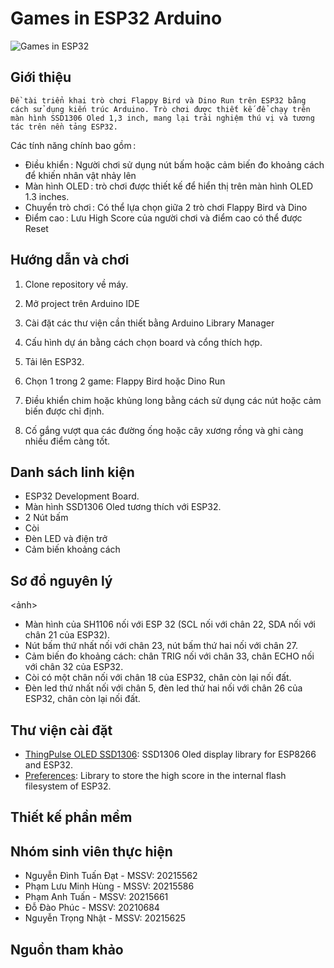# Games in ESP32 Arduino

![Games in ESP32](https://github.com/HungHyperX/GamesInESP32-BTLNhung/assets/131465286/536e97e5-35ec-43c5-ac53-97970961aac3)


## Giới thiệu

    Đề tài triển khai trò chơi Flappy Bird và Dino Run trên ESP32 bằng cách sử dụng kiến trúc Arduino. Trò chơi được thiết kế để chạy trên màn hình SSD1306 Oled 1,3 inch, mang lại trải nghiệm thú vị và tương tác trên nền tảng ESP32.

Các tính năng chính bao gồm : 
- Điều khiển : Người chơi sử dụng nút bấm hoặc cảm biến đo khoảng cách để khiến nhân vật nhảy lên 
- Màn hình OLED : trò chơi được thiết kế để hiển thị trên màn hình OLED 1.3 inches. 
- Chuyển trò chơi : Có thể lựa chọn giữa 2 trò chơi Flappy Bird và Dino 
- Điểm cao : Lưu High Score của người chơi và điểm cao có thể được Reset

## Hướng dẫn và chơi

1. Clone repository về máy.

2. Mở project trên Arduino IDE

3. Cài đặt các thư viện cần thiết bằng Arduino Library Manager

4. Cấu hình dự án bằng cách chọn board và cổng thích hợp.

5. Tải lên ESP32.

6. Chọn 1 trong 2 game: Flappy Bird hoặc Dino Run

7. Điều khiển chim  hoặc khủng long bằng cách sử dụng các nút hoặc cảm biến được chỉ định.

8. Cố gắng vượt qua các đường ống hoặc cây xương rồng và ghi càng nhiều điểm càng tốt.

## Danh sách linh kiện

- ESP32 Development Board.
- Màn hình SSD1306 Oled tương thích với ESP32.
- 2 Nút bấm
- Còi
- Đèn LED và điện trở
- Cảm biến khoảng cách

## Sơ đồ nguyên lý

<ảnh>

- Màn hình của SH1106 nối với ESP 32 (SCL nối với chân 22, SDA nối với chân 21 của ESP32).
- Nút bấm thứ nhất nối với chân 23, nút bấm thứ hai nối với chân 27.
- Cảm biến đo khoảng cách: chân TRIG nối với chân 33, chân ECHO nối với chân 32 của ESP32.
- Còi có một chân nối với chân 18 của ESP32, chân còn lại nối đất.
- Đèn led thứ nhất nối với chân 5, đèn led thứ hai nối với chân 26 của ESP32, chân còn lại nối đất.

## Thư viện cài đặt
- [ThingPulse OLED SSD1306](https://github.com/ThingPulse/esp8266-oled-ssd1306.git): SSD1306 Oled display library for ESP8266 and ESP32.
- [Preferences](https://github.com/vshymanskyy/Preferences): Library to store the high score in the internal flash filesystem of ESP32.

## Thiết kế phần mềm


## Nhóm sinh viên thực hiện
- Nguyễn Đình Tuấn Đạt - MSSV: 20215562
- Phạm Lưu Minh Hùng - MSSV: 20215586
- Phạm Anh Tuấn - MSSV: 20215661
- Đỗ Đào Phúc - MSSV: 20210684
- Nguyễn Trọng Nhật - MSSV: 20215625

## Nguồn tham khảo
